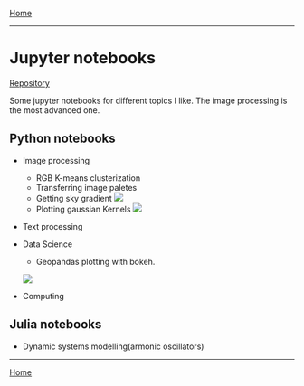 [Home](https://jeroaranda.github.io/jeroaranda/)

------

# Jupyter notebooks

[Repository](https://github.com/jeroaranda/notebooks)

Some jupyter notebooks for different topics I like. The image processing is the most advanced one.

## Python notebooks
* Image processing
    * RGB K-means clusterization
    * Transferring image paletes
    * Getting sky gradient
    ![](../Scripts/notebooks/panoramica_con_gradiente.png)
    * Plotting gaussian Kernels
    ![](../Scripts/notebooks/heatmap.png)
    
* Text processing

* Data Science
    * Geopandas plotting with bokeh.
    
    ![](../Scripts/notebooks/desaparecidas.png)

* Computing

## Julia notebooks
* Dynamic systems modelling(armonic oscillators)

--------

[Home](https://jeroaranda.github.io/jeroaranda/)

